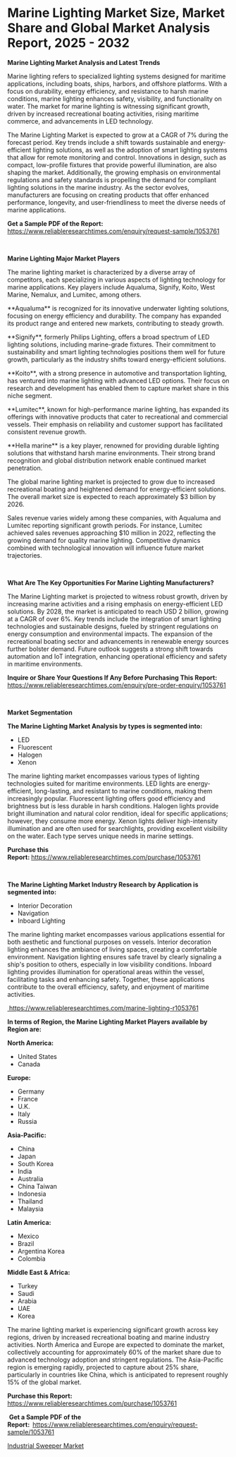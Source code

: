 <p><h1>Marine Lighting Market Size, Market Share and Global Market Analysis Report, 2025 - 2032</h1></p><p><strong>Marine Lighting Market Analysis and Latest Trends</strong></p>
<p><p>Marine lighting refers to specialized lighting systems designed for maritime applications, including boats, ships, harbors, and offshore platforms. With a focus on durability, energy efficiency, and resistance to harsh marine conditions, marine lighting enhances safety, visibility, and functionality on water. The market for marine lighting is witnessing significant growth, driven by increased recreational boating activities, rising maritime commerce, and advancements in LED technology. </p><p>The Marine Lighting Market is expected to grow at a CAGR of 7% during the forecast period. Key trends include a shift towards sustainable and energy-efficient lighting solutions, as well as the adoption of smart lighting systems that allow for remote monitoring and control. Innovations in design, such as compact, low-profile fixtures that provide powerful illumination, are also shaping the market. Additionally, the growing emphasis on environmental regulations and safety standards is propelling the demand for compliant lighting solutions in the marine industry. As the sector evolves, manufacturers are focusing on creating products that offer enhanced performance, longevity, and user-friendliness to meet the diverse needs of marine applications.</p></p>
<p><strong>Get a Sample PDF of the Report:&nbsp;</strong> <a href="https://www.reliableresearchtimes.com/enquiry/request-sample/1053761?utm_campaign=2599&utm_medium=2&utm_source=Github&utm_content=ia&utm_term=21022025&utm_id=marine-lighting">https://www.reliableresearchtimes.com/enquiry/request-sample/1053761</a></p>
<p>&nbsp;</p>
<p><strong>Marine Lighting Major Market Players</strong></p>
<p><p>The marine lighting market is characterized by a diverse array of competitors, each specializing in various aspects of lighting technology for marine applications. Key players include Aqualuma, Signify, Koito, West Marine, Nemalux, and Lumitec, among others. </p><p>**Aqualuma** is recognized for its innovative underwater lighting solutions, focusing on energy efficiency and durability. The company has expanded its product range and entered new markets, contributing to steady growth.</p><p>**Signify**, formerly Philips Lighting, offers a broad spectrum of LED lighting solutions, including marine-grade fixtures. Their commitment to sustainability and smart lighting technologies positions them well for future growth, particularly as the industry shifts toward energy-efficient solutions.</p><p>**Koito**, with a strong presence in automotive and transportation lighting, has ventured into marine lighting with advanced LED options. Their focus on research and development has enabled them to capture market share in this niche segment.</p><p>**Lumitec**, known for high-performance marine lighting, has expanded its offerings with innovative products that cater to recreational and commercial vessels. Their emphasis on reliability and customer support has facilitated consistent revenue growth.</p><p>**Hella marine** is a key player, renowned for providing durable lighting solutions that withstand harsh marine environments. Their strong brand recognition and global distribution network enable continued market penetration.</p><p>The global marine lighting market is projected to grow due to increased recreational boating and heightened demand for energy-efficient solutions. The overall market size is expected to reach approximately $3 billion by 2026.</p><p>Sales revenue varies widely among these companies, with Aqualuma and Lumitec reporting significant growth periods. For instance, Lumitec achieved sales revenues approaching $10 million in 2022, reflecting the growing demand for quality marine lighting. Competitive dynamics combined with technological innovation will influence future market trajectories.</p></p>
<p>&nbsp;</p>
<p><strong>What Are The Key Opportunities For Marine Lighting Manufacturers?</strong></p>
<p><p>The Marine Lighting market is projected to witness robust growth, driven by increasing marine activities and a rising emphasis on energy-efficient LED solutions. By 2028, the market is anticipated to reach USD 2 billion, growing at a CAGR of over 6%. Key trends include the integration of smart lighting technologies and sustainable designs, fueled by stringent regulations on energy consumption and environmental impacts. The expansion of the recreational boating sector and advancements in renewable energy sources further bolster demand. Future outlook suggests a strong shift towards automation and IoT integration, enhancing operational efficiency and safety in maritime environments.</p></p>
<p><strong>Inquire or Share Your Questions If Any Before Purchasing This Report:</strong> <a href="https://www.reliableresearchtimes.com/enquiry/pre-order-enquiry/1053761?utm_campaign=2599&utm_medium=2&utm_source=Github&utm_content=ia&utm_term=21022025&utm_id=marine-lighting">https://www.reliableresearchtimes.com/enquiry/pre-order-enquiry/1053761</a></p>
<p>&nbsp;</p>
<p><strong>Market Segmentation</strong></p>
<p><strong>The Marine Lighting Market Analysis by types is segmented into:</strong></p>
<p><ul><li>LED</li><li>Fluorescent</li><li>Halogen</li><li>Xenon</li></ul></p>
<p><p>The marine lighting market encompasses various types of lighting technologies suited for maritime environments. LED lights are energy-efficient, long-lasting, and resistant to marine conditions, making them increasingly popular. Fluorescent lighting offers good efficiency and brightness but is less durable in harsh conditions. Halogen lights provide bright illumination and natural color rendition, ideal for specific applications; however, they consume more energy. Xenon lights deliver high-intensity illumination and are often used for searchlights, providing excellent visibility on the water. Each type serves unique needs in marine settings.</p></p>
<p><strong>Purchase this Report:&nbsp;</strong><a href="https://www.reliableresearchtimes.com/purchase/1053761?utm_campaign=2599&utm_medium=2&utm_source=Github&utm_content=ia&utm_term=21022025&utm_id=marine-lighting">https://www.reliableresearchtimes.com/purchase/1053761</a></p>
<p>&nbsp;</p>
<p><strong>The Marine Lighting Market Industry Research by Application is segmented into:</strong></p>
<p><ul><li>Interior Decoration</li><li>Navigation</li><li>Inboard Lighting</li></ul></p>
<p><p>The marine lighting market encompasses various applications essential for both aesthetic and functional purposes on vessels. Interior decoration lighting enhances the ambiance of living spaces, creating a comfortable environment. Navigation lighting ensures safe travel by clearly signaling a ship's position to others, especially in low visibility conditions. Inboard lighting provides illumination for operational areas within the vessel, facilitating tasks and enhancing safety. Together, these applications contribute to the overall efficiency, safety, and enjoyment of maritime activities.</p></p>
<p><a href="https://www.reliableresearchtimes.com/marine-lighting-r1053761?utm_campaign=2599&utm_medium=2&utm_source=Github&utm_content=ia&utm_term=21022025&utm_id=marine-lighting">&nbsp;https://www.reliableresearchtimes.com/marine-lighting-r1053761</a></p>
<p><strong>In terms of Region, the Marine Lighting Market Players available by Region are:</strong></p>
<p>
    <p> <strong> North America: </strong>
        <ul>
            <li>United States</li>
            <li>Canada</li>
        </ul>
        </p> 
    <p> <strong> Europe: </strong>
        <ul>
            <li>Germany</li>
            <li>France</li>
            <li>U.K.</li>
            <li>Italy</li>
            <li>Russia</li>
        </ul>
        </p> 
    <p> <strong> Asia-Pacific: </strong>
        <ul>
            <li>China</li>
            <li>Japan</li>
            <li>South Korea</li>
            <li>India</li>
            <li>Australia</li>
            <li>China Taiwan</li>
            <li>Indonesia</li>
            <li>Thailand</li>
            <li>Malaysia</li>
        </ul>
        </p> 
    <p> <strong> Latin America: </strong>
        <ul>
            <li>Mexico</li>
            <li>Brazil</li>
            <li>Argentina Korea</li>
            <li>Colombia</li>
        </ul>
        </p> 
    <p> <strong> Middle East & Africa: </strong>
        <ul>
            <li>Turkey</li>
            <li>Saudi</li>
            <li>Arabia</li>
            <li>UAE</li>
            <li>Korea</li>
        </ul>
    </p>
    </p>
<p><p>The marine lighting market is experiencing significant growth across key regions, driven by increased recreational boating and marine industry activities. North America and Europe are expected to dominate the market, collectively accounting for approximately 60% of the market share due to advanced technology adoption and stringent regulations. The Asia-Pacific region is emerging rapidly, projected to capture about 25% share, particularly in countries like China, which is anticipated to represent roughly 15% of the global market.</p></p>
<p><strong>Purchase this Report: </strong><a href="https://www.reliableresearchtimes.com/purchase/1053761?utm_campaign=2599&utm_medium=2&utm_source=Github&utm_content=ia&utm_term=21022025&utm_id=marine-lighting">https://www.reliableresearchtimes.com/purchase/1053761</a></p>
<p>&nbsp;<strong>Get a Sample PDF of the Report:&nbsp;&nbsp;</strong><a href="https://www.reliableresearchtimes.com/enquiry/request-sample/1053761?utm_campaign=2599&utm_medium=2&utm_source=Github&utm_content=ia&utm_term=21022025&utm_id=marine-lighting">https://www.reliableresearchtimes.com/enquiry/request-sample/1053761</a></p>
<p><strong></strong></p>
<p><p><a href="https://github.com/klaassenmackenzie6/Market-Research-Report-List-1/blob/main/industrial-sweeper-market.md?utm_campaign=2599&utm_medium=2&utm_source=Github&utm_content=ia&utm_term=21022025&utm_id=marine-lighting">Industrial Sweeper Market</a></p></p>